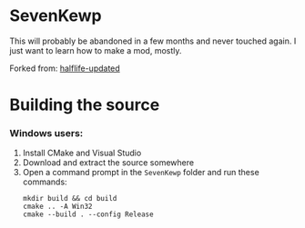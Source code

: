 # SevenKewp

This will probably be abandoned in a few months and never touched again. I just want to learn how to make a mod, mostly.

Forked from: [halflife-updated](https://github.com/Solokiller/halflife-updated)

# Building the source
### Windows users:
1. Install CMake and Visual Studio
1. Download and extract the source somewhere
1. Open a command prompt in the `SevenKewp` folder and run these commands:
    ```
    mkdir build && cd build
    cmake .. -A Win32
    cmake --build . --config Release
    ```
